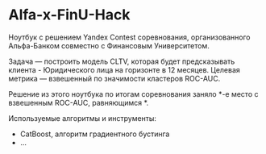 # Alfa-x-FinU-Hack
Ноутбук с решением Yandex Contest соревнования, организованного Альфа-Банком совместно с Финансовым Университетом.

Задача — построить модель CLTV, которая будет предсказывать клиента - Юридического лица на горизонте в 12 месяцев. Целевая метрика — взвешенный по значимости кластеров ROC-AUC.

Решение из этого ноутбука по итогам соревнования заняло *-е место с взвешенным ROC-AUC, равняющимся *.

Используемые алгоритмы и инструменты:
- CatBoost, алгоритм градиентного бустинга
- ...

